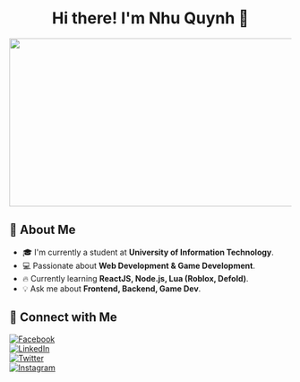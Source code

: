 <h1 align="center"> Hi there! I'm Nhu Quynh 👋</h1>

<p align="center">
  <img src="https://media.giphy.com/media/qgQUggAC3Pfv687qPC/giphy.gif" width="600" height="300"/>
</p>

## 🔹 About Me  
- 🎓 I'm currently a student at **University of Information Technology**.  
- 💻 Passionate about **Web Development & Game Development**.  
- 🔥 Currently learning **ReactJS, Node.js, Lua (Roblox, Defold)**.  
- 💡 Ask me about **Frontend, Backend, Game Dev**.   

## 🤝 Connect with Me  
[![Facebook](https://img.shields.io/badge/Facebook-1877F2?style=for-the-badge&logo=facebook&logoColor=white)](https://facebook.com/yourprofile)  
[![LinkedIn](https://img.shields.io/badge/LinkedIn-0A66C2?style=for-the-badge&logo=linkedin&logoColor=white)](https://linkedin.com/in/yourprofile)  
[![Twitter](https://img.shields.io/badge/Twitter-1DA1F2?style=for-the-badge&logo=twitter&logoColor=white)](https://twitter.com/yourprofile)  
[![Instagram](https://img.shields.io/badge/Instagram-E4405F?style=for-the-badge&logo=instagram&logoColor=white)](https://instagram.com/yourprofile)  

